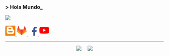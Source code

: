 ### > Hola Mundo_ 
![](https://visitor-badge.glitch.me/badge?page_id=RicardoValladares)

<a href="http://multiplataformaprogramacion.blogspot.com/">
  <img width="32px" src="https://raw.githubusercontent.com/RicardoValladares/RicardoValladares/main/blog.jpg" />
</a>
<a href="https://gitlab.com/RicardoValladares">
  <img width="32px" src="https://raw.githubusercontent.com/RicardoValladares/RicardoValladares/main/gitlab.png" />
</a>
<a href="https://www.facebook.com/Ryck.1992/">
  <img width="32px" src="https://raw.githubusercontent.com/RicardoValladares/RicardoValladares/main/facebook.png" />
</a>
<a href="https://www.youtube.com/user/SuperValladares">
  <img width="32px" src="https://raw.githubusercontent.com/RicardoValladares/RicardoValladares/main/youtube.png" />
</a>

<hr>

<p align = "center">
  <img src = "https://github-readme-stats.vercel.app/api/top-langs/?username=RicardoValladares&hide=html,css&theme=tokyonight">
  &nbsp; &nbsp;
  <img  src = "https://github-readme-stats.vercel.app/api?username=RicardoValladares&show_icons=true&theme=tokyonight&line_height=27">
</p>
